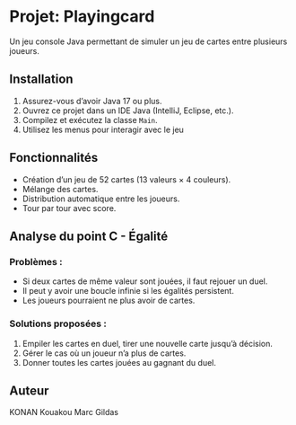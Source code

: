 # Projet: Playingcard
Un jeu console Java permettant de simuler un jeu de cartes entre plusieurs joueurs.

## Installation

1. Assurez-vous d’avoir Java 17 ou plus.
2. Ouvrez ce projet dans un IDE Java (IntelliJ, Eclipse, etc.).
3. Compilez et exécutez la classe `Main`.
4. Utilisez les menus pour interagir avec le jeu

## Fonctionnalités
- Création d’un jeu de 52 cartes (13 valeurs × 4 couleurs).
- Mélange des cartes.
- Distribution automatique entre les joueurs.
- Tour par tour avec score.

## Analyse du point C - Égalité

### Problèmes :
- Si deux cartes de même valeur sont jouées, il faut rejouer un duel.
- Il peut y avoir une boucle infinie si les égalités persistent.
- Les joueurs pourraient ne plus avoir de cartes.

### Solutions proposées :
1. Empiler les cartes en duel, tirer une nouvelle carte jusqu’à décision.
2. Gérer le cas où un joueur n’a plus de cartes.
3. Donner toutes les cartes jouées au gagnant du duel.

## Auteur
KONAN Kouakou Marc Gildas